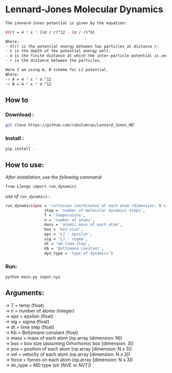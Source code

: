 # Lennard-Jones Molecular Dynamics
```bash
The Lennard-Jones potential is given by the equation:

V(r) = 4 * ε * [(σ / r)^12 - (σ / r)^6]

Where:
- V(r) is the potential energy between two particles at distance r.
- ε is the depth of the potential energy well.
- σ is the finite distance at which the inter-particle potential is zero.
- r is the distance between the particles.

Here I am using A, B scheme for LJ potential.
Where:
-> A = 4 * ε * σ ^12 
-> B = 4 * ε * σ ^12
```

## How to
### Download :
```bash
git clone https://github.com/rahulumrao/Lennard_Jones_MD`
```

### Install :
```bash
pip install .
```

## How to use:
_After installation, use the following command:_ <br>

```bash
from LJengo import run_dynamics
```

_use of `run_dynamics` :_ <br>

```bash
run_dynamics(pos = 'cartesian coordinates of each atom (dimension: N x 3)', 
                 step = 'number of molecular dynamics steps', 
                 T = 'temperature',
                 n = 'number of atoms',
                 mass = 'atomic mass of each atom',
                 box = 'box size',
                 eps = 'LJ - epsilon',
                 sig = 'LJ - sigma',
                 dt = 'md time step',
                 Kb = 'Boltzmann constant',
                 dyn_type = 'type of dynamics')
```

### Run:

``` bash
python main.py input.xyz
```

## Arguments:
-> T = temp                 (float)     <br>
-> n = number of atoms      (integer)   <br>
-> eps = epsilon            (float)     <br>
-> sig = sigma              (float)     <br>
-> dt = time step           (float)     <br>
-> Kb = Boltzmann constant  (float)     <br>
-> mass = mass of each atom (np.array [dimension: N])               <br>
-> box = box size       (assuming Orhorhomic box [dimension: 3])    <br>
-> pos = position of each atom (np.array [dimension: N x 3])        <br>
-> vel = velocity of each atom (np.array [dimension: N x 3])        <br>
-> force = forces on each atom (np.array [dimension: N x 3])        <br>
-> dn_type = MD type (str [NVE or NVT])
